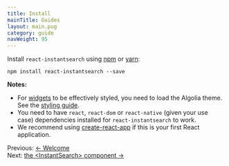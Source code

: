 ```yaml
---
title: Install
mainTitle: Guides
layout: main.pug
category: guide
navWeight: 95
---
```


Install `react-instantsearch` using [npm](https://www.npmjs.com/) or [yarn](https://yarnpkg.com/):

```shell
npm install react-instantsearch --save
```

**Notes:**
* For [widgets](guide/Widgets.html) to be effectively styled, you need to load the Algolia theme. See the [styling guide](guide/Styling_widgets.html).
* You need to have `react`, `react-dom` or `react-native` (given your use case) dependencies installed for `react-instantsearch` to work.
* We recommend using [create-react-app](https://github.com/facebookincubator/create-react-app) if this is your first React application.

<div class="guide-nav">
    <div class="guide-nav-left">
        Previous: <a href="guide/index.html">← Welcome</a>
    </div>
    <div class="guide-nav-right">
        Next: <a href="guide/<InstantSearch>.html">the &lt;InstantSearch&gt; component →</a>
    </div>
</div>

